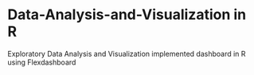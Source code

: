 # Data-Analysis-and-Visualization in R
Exploratory Data Analysis and Visualization implemented dashboard in R using Flexdashboard
